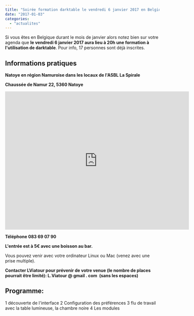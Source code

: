 ```yaml
---
title: "Soirée formation darktable le vendredi 6 janvier 2017 en Belgique"
date: "2017-01-03"
categories: 
  - "actualites"
---
```


Si vous êtes en Belgique durant le mois de janvier alors notez bien sur votre agenda que **le vendredi 6 janvier 2017 aura lieu à 20h une formation à l'utilisation de darktable**. Pour info, 17 personnes sont déjà inscrites.

## **Informations pratiques**

**Natoye en région Namuroise dans les locaux de l'ASBL La Spirale**

**Chaussée de Namur 22, 5360 Natoye**

<iframe style="border: 0;" src="https://www.google.com/maps/embed?pb=!1m18!1m12!1m3!1d2546.4713554892837!2d5.0629062160461435!3d50.339113279460136!2m3!1f0!2f0!3f0!3m2!1i1024!2i768!4f13.1!3m3!1m2!1s0x47c1bbc9c9bca605%3A0x300d84b187b0641c!2sLa+Spirale!5e0!3m2!1sfr!2sfr!4v1482765600735" width="600" height="450" frameborder="0" allowfullscreen="allowfullscreen"></iframe>

**Téléphone 083 69 07 90**

**L'entrée est à 5€ avec une boisson au bar.**

Vous pouvez venir avec votre ordinateur Linux ou Mac (venez avec une prise multiple).

**Contacter LViatour pour prévenir de votre venue (le nombre de places pourrait être limité): L.Viatour @ gmail . com  (sans les espaces)**

## Programme:

1 découverte de l'interface 2 Configuration des préférences 3 flu de travail avec la table lumineuse, la chambre noire 4 Les modules

